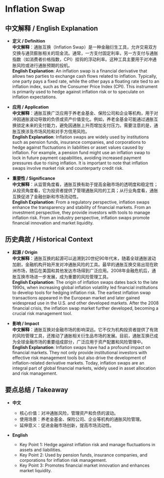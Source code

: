 # Inflation Swap

## 中文解释 / English Explanation

* **定义 / Definition**  
  **中文解释**：通胀互换（Inflation Swap）是一种金融衍生工具，允许交易双方交换与通货膨胀相关的现金流。通常，一方支付固定利率，另一方支付与通胀指数（如消费者价格指数，CPI）挂钩的浮动利率。这种工具主要用于对冲通胀风险或进行通胀预期的投机。  
  **English Explanation**: An inflation swap is a financial derivative that allows two parties to exchange cash flows related to inflation. Typically, one party pays a fixed rate, while the other pays a floating rate tied to an inflation index, such as the Consumer Price Index (CPI). This instrument is primarily used to hedge against inflation risk or to speculate on inflation expectations.

* **应用 / Application**  
  **中文解释**：通胀互换广泛应用于养老金基金、保险公司和企业等机构，用于对冲因通胀波动导致的负债或资产价值变化。例如，养老金基金可能通过通胀互换锁定未来的支付能力，避免因通胀上升而增加支付压力。需要注意的是，通胀互换涉及市场风险和对手方信用风险。  
  **English Explanation**: Inflation swaps are widely used by institutions such as pension funds, insurance companies, and corporations to hedge against fluctuations in liabilities or asset values caused by inflation. For example, a pension fund might use an inflation swap to lock in future payment capabilities, avoiding increased payment pressures due to rising inflation. It is important to note that inflation swaps involve market risk and counterparty credit risk.

* **重要性 / Significance**  
  **中文解释**：从监管角度看，通胀互换有助于提高金融市场的透明度和稳定性；从投资角度看，它为投资者提供了管理通胀风险的工具；从行业角度看，通胀互换促进了金融创新和市场流动性。  
  **English Explanation**: From a regulatory perspective, inflation swaps enhance the transparency and stability of financial markets. From an investment perspective, they provide investors with tools to manage inflation risk. From an industry perspective, inflation swaps promote financial innovation and market liquidity.

## 历史典故 / Historical Context

* **起源 / Origin**  
  **中文解释**：通胀互换的起源可以追溯到20世纪90年代末，随着全球通胀波动加剧，金融机构开始开发对冲通胀风险的工具。最早的通胀互换交易出现在欧洲市场，随后在美国和其他发达市场得到广泛应用。2008年金融危机后，通胀互换市场进一步发展，成为重要的风险管理工具。  
  **English Explanation**: The origin of inflation swaps dates back to the late 1990s, when increasing global inflation volatility led financial institutions to develop tools for hedging inflation risk. The earliest inflation swap transactions appeared in the European market and later gained widespread use in the U.S. and other developed markets. After the 2008 financial crisis, the inflation swap market further developed, becoming a crucial risk management tool.

* **影响 / Impact**  
  **中文解释**：通胀互换对金融市场的影响深远。它不仅为机构投资者提供了有效的风险管理工具，还推动了通胀相关衍生品市场的发展。目前，通胀互换已成为全球金融市场的重要组成部分，广泛应用于资产配置和风险管理中。  
  **English Explanation**: Inflation swaps have had a profound impact on financial markets. They not only provide institutional investors with effective risk management tools but also drive the development of inflation-related derivative markets. Today, inflation swaps are an integral part of global financial markets, widely used in asset allocation and risk management.

## 要点总结 / Takeaway

* **中文**  
  - 核心价值：对冲通胀风险，管理资产和负债的波动。  
  - 使用场景：养老金基金、保险公司、企业等机构的通胀风险管理。  
  - 延伸意义：促进金融市场创新，提高市场流动性。  

* **English**  
  - Key Point 1: Hedge against inflation risk and manage fluctuations in assets and liabilities.  
  - Key Point 2: Used by pension funds, insurance companies, and corporations for inflation risk management.  
  - Key Point 3: Promotes financial market innovation and enhances market liquidity.